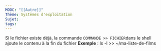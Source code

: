 ```yaml
---
MOOC: "[[Autre]]"
Thème: Systèmes d'exploitation
Sujet:
tags:
---
```


Si le fichier existe déjà, la commande `COMMANDE >> FICHIER`dans le shell ajoute le contenu à la fin du fichier
**Exemple** : ls -l >> ~/ma-liste-de-films

